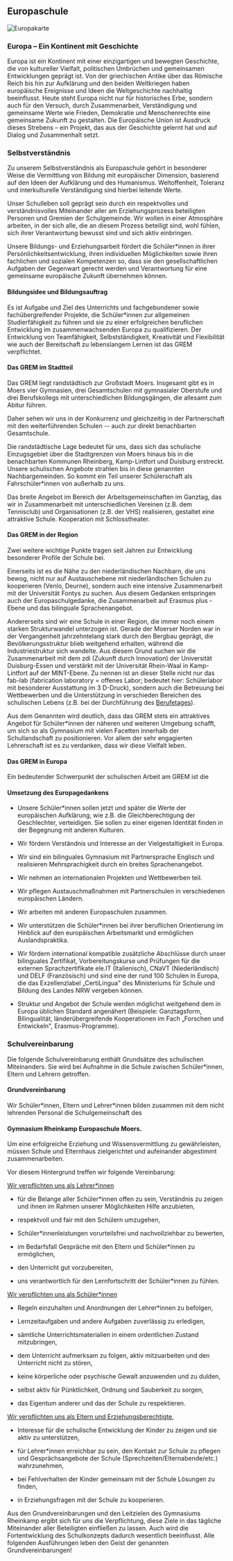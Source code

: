 ## Europaschule
![Europakarte](media/europe-3483539_1920.jpg)

### Europa – Ein Kontinent mit Geschichte
Europa ist ein Kontinent mit einer einzigartigen und bewegten Geschichte, die von kultureller Vielfalt, politischen Umbrüchen und gemeinsamen Entwicklungen geprägt ist. Von der griechischen Antike über das Römische Reich bis hin zur Aufklärung und den beiden Weltkriegen haben europäische Ereignisse und Ideen die Weltgeschichte nachhaltig beeinflusst. Heute steht Europa nicht nur für historisches Erbe, sondern auch für den Versuch, durch Zusammenarbeit, Verständigung und gemeinsame Werte wie Frieden, Demokratie und Menschenrechte eine gemeinsame Zukunft zu gestalten. Die Europäische Union ist Ausdruck dieses Strebens – ein Projekt, das aus der Geschichte gelernt hat und auf Dialog und Zusammenhalt setzt.

### Selbstverständnis

Zu unserem Selbstverständnis als Europaschule gehört in besonderer Weise
die Vermittlung von Bildung mit europäischer Dimension, basierend auf
den Ideen der Aufklärung und des Humanismus. Weltoffenheit, Toleranz und
interkulturelle Verständigung sind hierbei leitende Werte.

Unser Schulleben soll geprägt sein durch ein respektvolles und
verständnisvolles Miteinander aller am Erziehungsprozess beteiligten
Personen und Gremien der Schulgemeinde. Wir wollen in einer Atmosphäre
arbeiten, in der sich alle, die an diesem Prozess beteiligt sind, wohl
fühlen, sich ihrer Verantwortung bewusst sind und sich aktiv einbringen.

Unsere Bildungs- und Erziehungsarbeit fördert die Schüler\*innen in
ihrer Persönlichkeitsentwicklung, ihren individuellen Möglichkeiten
sowie ihren fachlichen und sozialen Kompetenzen so, dass sie den
gesellschaftlichen Aufgaben der Gegenwart gerecht werden und
Verantwortung für eine gemeinsame europäische Zukunft übernehmen können.

#### **Bildungsidee und Bildungsauftrag**

Es ist Aufgabe und Ziel des Unterrichts und fachgebundener sowie
fachübergreifender Projekte, die Schüler\*innen zur allgemeinen
Studierfähigkeit zu führen und sie zu einer erfolgreichen beruflichen
Entwicklung im zusammenwachsenden Europa zu qualifizieren. Der
Entwicklung von Teamfähigkeit, Selbstständigkeit, Kreativität und
Flexibilität wie auch der Bereitschaft zu lebenslangem Lernen ist das
GREM verpflichtet.

#### **Das GREM im Stadtteil**

Das GREM liegt randstädtisch zur Großstadt Moers. Insgesamt gibt es in
Moers vier Gymnasien, drei Gesamtschulen mit gymnasialer Oberstufe und
drei Berufskollegs mit unterschiedlichen Bildungsgängen, die allesamt
zum Abitur führen.

Daher sehen wir uns in der Konkurrenz und gleichzeitig in der
Partnerschaft mit den weiterführenden Schulen -- auch zur direkt
benachbarten Gesamtschule.

Die randstädtische Lage bedeutet für uns, dass sich das schulische
Einzugsgebiet über die Stadtgrenzen von Moers hinaus bis in die
benachbarten Kommunen Rheinberg, Kamp-Lintfort und Duisburg erstreckt.
Unsere schulischen Angebote strahlen bis in diese genannten
Nachbargemeinden. So kommt ein Teil unserer Schülerschaft als
Fahrschüler\*innen von außerhalb zu uns.

Das breite Angebot im Bereich der Arbeitsgemeinschaften im Ganztag, das
wir in Zusammenarbeit mit unterschiedlichen Vereinen (z.B. dem
Tennisclub) und Organisationen (z.B. der VHS) realisieren, gestaltet
eine attraktive Schule. Kooperation mit Schlosstheater.

####  **Das GREM in der Region**

Zwei weitere wichtige Punkte tragen seit Jahren zur Entwicklung
besonderer Profile der Schule bei.

Einerseits ist es die Nähe zu den niederländischen Nachbarn, die uns
bewog, nicht nur auf Austauschebene mit niederländischen Schulen zu
kooperieren (Venlo, Deurne), sondern auch eine intensive Zusammenarbeit
mit der Universität Fontys zu suchen. Aus diesem Gedanken entspringen
auch der Europaschulgedanke, die Zusammenarbeit auf Erasmus plus - Ebene
und das bilinguale Sprachenangebot.

Andererseits sind wir eine Schule in einer Region, die immer noch einem
starken Strukturwandel unterzogen ist. Gerade der Moerser Norden war in
der Vergangenheit jahrzehntelang stark durch den Bergbau geprägt, die
Bevölkerungsstruktur blieb weitgehend erhalten, während die
Industriestruktur sich wandelte. Aus diesem Grund suchen wir die
Zusammenarbeit mit dem zdi (Zukunft durch Innovation) der Universität
Duisburg-Essen und verstärkt mit der Universität Rhein-Waal in
Kamp-Lintfort auf der MINT-Ebene. Zu nennen ist an dieser Stelle nicht
nur das fab-lab (fabrication laboratory = offenes Labor; bedeutet hier:
Schülerlabor mit besonderer Ausstattung im 3 D-Druck), sondern auch die
Betreuung bei Wettbewerben und die Unterstützung in verschieden
Bereichen des schulischen Lebens (z.B. bei der Durchführung des
[Berufetages](chapter6.md#berufetag)).

Aus dem Genannten wird deutlich, dass das GREM stets ein attraktives
Angebot für Schüler\*innen der näheren und weiteren Umgebung schafft, um
sich so als Gymnasium mit vielen Facetten innerhalb der Schullandschaft
zu positionieren. Vor allem der sehr engagierten Lehrerschaft ist es zu
verdanken, dass wir diese Vielfalt leben.

#### **Das GREM in Europa**

Ein bedeutender Schwerpunkt der schulischen Arbeit am GREM ist die

####  **Umsetzung des Europagedankens**

- Unsere Schüler\*innen sollen jetzt und später die Werte der
  europäischen Aufklärung, wie z.B. die Gleichberechtigung der
  Geschlechter, verteidigen. Sie sollen zu einer eigenen Identität
  finden in der Begegnung mit anderen Kulturen.

- Wir fördern Verständnis und Interesse an der Vielgestaltigkeit in
  Europa.

- Wir sind ein bilinguales Gymnasium mit Partnersprache Englisch und
  realisieren Mehrsprachigkeit durch ein breites Sprachenangebot.

- Wir nehmen an internationalen Projekten und Wettbewerben teil.

- Wir pflegen Austauschmaßnahmen mit Partnerschulen in verschiedenen
  europäischen Ländern.

- Wir arbeiten mit anderen Europaschulen zusammen.

- Wir unterstützen die Schüler\*innen bei ihrer beruflichen Orientierung
  im Hinblick auf den europäischen Arbeitsmarkt und ermöglichen
  Auslandspraktika.

- Wir fördern international kompatible zusätzliche Abschlüsse durch
  unser bilinguales Zertifikat, Vorbereitungskurse und Prüfungen für die
  externen Sprachzertifikate ele.IT (Italienisch), CNaVT
  (Niederländisch) und DELF (Französisch) und sind eine der rund 100
  Schulen in Europa, die das Exzellenzlabel „CertiLingua" des
  Ministeriums für Schule und Bildung des Landes NRW vergeben können.

- Struktur und Angebot der Schule werden möglichst weitgehend dem in
  Europa üblichen Standard angenähert (Beispiele: Ganztagsform,
  Bilingualität, länderübergreifende Kooperationen im Fach „Forschen und
  Entwickeln", Erasmus-Programme).



### Schulvereinbarung

Die folgende Schulvereinbarung enthält Grundsätze des schulischen
Miteinanders. Sie wird bei Aufnahme in die Schule zwischen
Schüler\*innen, Eltern und Lehrern getroffen.

####  **Grundvereinbarung**

Wir Schüler\*innen, Eltern und Lehrer\*innen bilden zusammen mit dem
nicht lehrenden Personal die Schulgemeinschaft des

#### **Gymnasium Rheinkamp Europaschule Moers**.

Um eine erfolgreiche Erziehung und Wissensvermittlung zu gewährleisten,
müssen Schule und Elternhaus zielgerichtet und aufeinander abgestimmt
zusammenarbeiten.

Vor diesem Hintergrund treffen wir folgende Vereinbarung:

<u>Wir verpflichten uns als Lehrer\*innen</u>

- für die Belange aller Schüler\*innen offen zu sein, Verständnis zu
  zeigen und ihnen im Rahmen unserer Möglichkeiten Hilfe anzubieten,

- respektvoll und fair mit den Schülern umzugehen,

- Schüler\*innenleistungen vorurteilsfrei und nachvollziehbar zu
  bewerten,

- im Bedarfsfall Gespräche mit den Eltern und Schüler\*innen zu
  ermöglichen,

- den Unterricht gut vorzubereiten,

- uns verantwortlich für den Lernfortschritt der Schüler\*innen zu
  fühlen.

<u>Wir verpflichten uns als Schüler\*innen</u>

- Regeln einzuhalten und Anordnungen der Lehrer\*innen zu befolgen,

- Lernzeitaufgaben und andere Aufgaben zuverlässig zu erledigen,

- sämtliche Unterrichtsmaterialien in einem ordentlichen Zustand
  mitzubringen,

- dem Unterricht aufmerksam zu folgen, aktiv mitzuarbeiten und den
  Unterricht nicht zu stören,

- keine körperliche oder psychische Gewalt anzuwenden und zu dulden,

- selbst aktiv für Pünktlichkeit, Ordnung und Sauberkeit zu sorgen,

- das Eigentum anderer und das der Schule zu respektieren.

<u>Wir verpflichten uns als Eltern und Erziehungsberechtigte,</u>

- Interesse für die schulische Entwicklung der Kinder zu zeigen und sie
  aktiv zu unterstützen,

- für Lehrer\*innen erreichbar zu sein, den Kontakt zur Schule zu
  pflegen und Gesprächsangebote der Schule
  (Sprechzeiten/Elternabende/etc.) wahrzunehmen,

- bei Fehlverhalten der Kinder gemeinsam mit der Schule Lösungen zu
  finden,

- in Erziehungsfragen mit der Schule zu kooperieren.

Aus den Grundvereinbarungen und den Leitzielen des Gymnasiums Rheinkamp
ergibt sich für uns die Verpflichtung, diese Ziele in das tägliche
Miteinander aller Beteiligten einfließen zu lassen. Auch wird die
Fortentwicklung des Schulkonzepts dadurch wesentlich beeinflusst. Alle
folgenden Ausführungen leben den Geist der genannten
Grundvereinbarungen!
